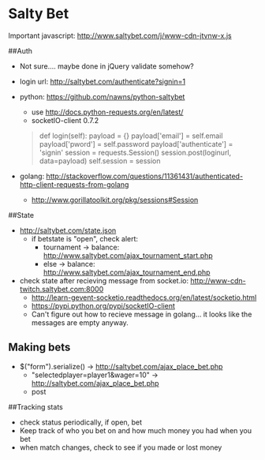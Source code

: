 


# Salty Bet
Important javascript: http://www.saltybet.com/j/www-cdn-jtvnw-x.js

##Auth
- Not sure.... maybe done in jQuery validate somehow?
- login url: http://saltybet.com/authenticate?signin=1
- python: https://github.com/nawns/python-saltybet
	- use http://docs.python-requests.org/en/latest/
    - socketIO-client 0.7.2
	> def login(self):
	        payload = {}
	        payload['email'] = self.email
	        payload['pword'] = self.password
	        payload['authenticate'] = 'signin'
	        session = requests.Session()
	        session.post(loginurl, data=payload)
	        self.session = session
        
- golang: http://stackoverflow.com/questions/11361431/authenticated-http-client-requests-from-golang
	- http://www.gorillatoolkit.org/pkg/sessions#Session

##State
 - http://saltybet.com/state.json
	 - if betstate is "open", check alert: 
		 - tournament -> balance: http://www.saltybet.com/ajax_tournament_start.php
		 - else -> balance: http://www.saltybet.com/ajax_tournament_end.php
 - check state after recieving message from socket.io: http://www-cdn-twitch.saltybet.com:8000
	 - http://learn-gevent-socketio.readthedocs.org/en/latest/socketio.html
	 - https://pypi.python.org/pypi/socketIO-client
	 - Can't figure out how to recieve message in golang... it looks like the messages are empty anyway.

## Making bets
- $("form").serialize() -> http://saltybet.com/ajax_place_bet.php
	- "selectedplayer=player1&wager=10" -> http://saltybet.com/ajax_place_bet.php
	- post

##Tracking stats
- check status periodically, if open, bet
- Keep track of who you bet on and how much money you had when you bet
- when match changes, check to see if you made or lost money
